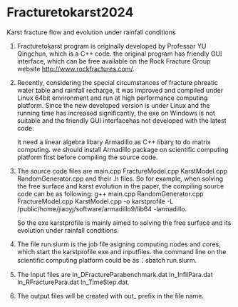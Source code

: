 # Fracturetokarst2024
   Karst fracture flow and evolution under rainfall conditions

1. Fracturetokarst program is originally developed by Professor YU Qingchun, which is a C++ code. the original program has friendly GUI interface, which can be free available on the Rock Fracture Group website http://www.rockfractures.com/. 
2. Recently, considering the special circumstances of fracture phreatic water table and rainfall recharge, it was improved and compiled under Linux 64bit environment and run at high performance computing platform. Since the new developed version is under Linux and the running time has increased significantly, the exe on Windows is not suitable and the friendly GUI interfacehas not developed with the latest code.

   It need a linear algebra libary Armadillo as C++ libary to do matrix computing. we should install Armadillo package on scientific computing platform first before compiling the source code.

3. The source code files are main.cpp FractureModel.cpp  KarstModel.cpp  RandomGenerator.cpp and their .h files. So for example, when solving the free surface and karst evolution in the paper, the compiling source code can be as following: g++ main.cpp RandomGenerator.cpp FractureModel.cpp KarstModel.cpp -o karstprofile -L /public/home/jiaoyj/software/armadillo9/lib64 -larmadillo.

   So the exe karstprofile  is mainly aimed to solving the free surface and its evolution under rainfall conditions.

4. The file run.slurm is the job file asigning computing nodes and cores, which start the karstprofile exe and inputfiles. the command line on the scientific computing platform could be as：sbatch run.slurm.

5. The Input files are In_DFractureParabenchmark.dat  In_InfilPara.dat  In_RFracturePara.dat  In_TimeStep.dat.

6. The output files will be created with out_ prefix in the file name.

